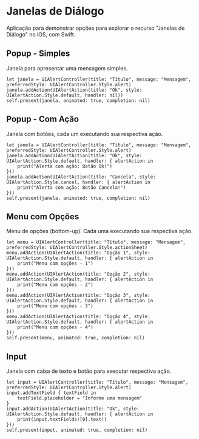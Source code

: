 # Janelas de Diálogo

Aplicação para demonstrar opções para explorar o recurso "Janelas de Diálogo" no iOS, com Swift.


## Popup - Simples

Janela para apresentar uma mensagem simples. 

    let janela = UIAlertController(title: "Título", message: "Mensagem", preferredStyle: UIAlertController.Style.alert)
    janela.addAction(UIAlertAction(title: "Ok", style: UIAlertAction.Style.default, handler: nil))
    self.present(janela, animated: true, completion: nil)

## Popup - Com Ação

Janela com botões, cada um executando sua respectiva ação.

    let janela = UIAlertController(title: "Título", message: "Mensagem", preferredStyle: UIAlertController.Style.alert)
	janela.addAction(UIAlertAction(title: "Ok", style: UIAlertAction.Style.default, handler: { alertAction in
	    print("Alerta com ação: Botão Ok!")
    }))
    janela.addAction(UIAlertAction(title: "Cancela", style: UIAlertAction.Style.cancel, handler: { alertAction in
	    print("Alerta com ação: Botão Cancela!")
    }))
    self.present(janela, animated: true, completion: nil)

## Menu com Opções

Menu de opções (bottom-up). Cada uma executando sua respectiva ação.

    let menu = UIAlertController(title: "Título", message: "Mensagem", preferredStyle: UIAlertController.Style.actionSheet)
    menu.addAction(UIAlertAction(title: "Opção 1", style: UIAlertAction.Style.default, handler: { alertAction in
	    print("Menu com opções - 1")
	}))
	menu.addAction(UIAlertAction(title: "Opção 2", style: UIAlertAction.Style.default, handler: { alertAction in
		print("Menu com opções - 2")
	}))
	menu.addAction(UIAlertAction(title: "Opção 3", style: UIAlertAction.Style.default, handler: { alertAction in
		print("Menu com opções - 3")
	}))
	menu.addAction(UIAlertAction(title: "Opção 4", style: UIAlertAction.Style.default, handler: { alertAction in
		print("Menu com opções - 4")
	}))
	self.present(menu, animated: true, completion: nil)

## Input

Janela com caixa de texto e botão para executar respectiva ação.

    let input = UIAlertController(title: "Título", message: "Mensagem", preferredStyle: UIAlertController.Style.alert)
    input.addTextField { textField in
	    textField.placeholder = "Informe uma mensagem"
	}
	input.addAction(UIAlertAction(title: "Ok", style: UIAlertAction.Style.default, handler: { alertAction in
		print(input.textFields![0].text!)
	}))
	self.present(input, animated: true, completion: nil)
